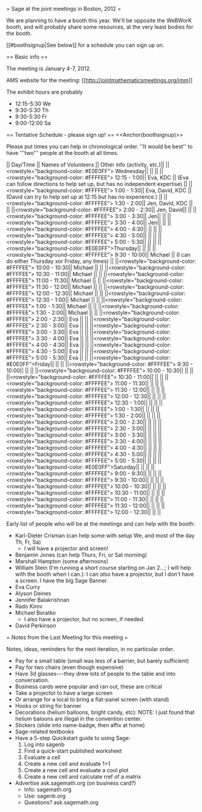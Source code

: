 = Sage at the joint meetings in Boston, 2012 =

We are planning to have a booth this year.   We'll be opposite the WeBWorK booth, and will probably share some resources, at the very least bodies for the booth.

[[#boothsignup|See below]] for a schedule you can sign up on.

== Basic info ==

The meeting is January 4-7, 2012.

AMS website for the meeting: [[http://jointmathematicsmeetings.org/jmm]]

The exhibit hours are probably

 * 12:15-5:30 We
 * 9:30-5:30 Th 
 * 9:30-5:30 Fr 
 * 9:00-12:00 Sa


== Tentative Schedule - please sign up! ==
<<Anchor(boothsignup)>>

Please put times you can help in chronological order.  ''It would be best'' to have '''two''' people at the booth at all times.

|| Day/Time || Names of Volunteers || Other info (activity, etc.)||
||<rowstyle="background-color: #E0E0FF"> Wednesday|| || ||
||<rowstyle="background-color: #FFFFEE"> 12:15 - 1:00|| Eva, KDC || (Eva can follow directions to help set up, but has no independent expertise) ||
||<rowstyle="background-color: #FFFFEE"> 1:00 - 1:30|| Eva, David, KDC || (David can try to help set up at 12:15 but has no experience.) ||
||<rowstyle="background-color: #FFFFEE"> 1:30 - 2:00|| Jen, David, KDC || ||
||<rowstyle="background-color: #FFFFEE"> 2:00 - 2:30|| Jen, David|| ||
||<rowstyle="background-color: #FFFFEE"> 3:00 - 3:30|| Jen|| ||
||<rowstyle="background-color: #FFFFEE"> 3:30 - 4:00|| Jen|| ||
||<rowstyle="background-color: #FFFFEE"> 4:00 - 4:30|| || ||
||<rowstyle="background-color: #FFFFEE"> 4:30 - 5:00|| || ||
||<rowstyle="background-color: #FFFFEE"> 5:00 - 5:30|| || ||
||<rowstyle="background-color: #E0E0FF">Thursday|| || ||
||<rowstyle="background-color: #FFFFEE"> 9:30 - 10:00|| Michael || (I can do either Thursday xor Friday, any times) ||
||<rowstyle="background-color: #FFFFEE"> 10:00 - 10:30|| Michael || ||
||<rowstyle="background-color: #FFFFEE"> 10:30 - 11:00|| Michael || ||
||<rowstyle="background-color: #FFFFEE"> 11:00 - 11:30|| Michael || ||
||<rowstyle="background-color: #FFFFEE"> 11:30 - 12:00|| Michael || ||
||<rowstyle="background-color: #FFFFEE"> 12:00 - 12:30|| Michael || ||
||<rowstyle="background-color: #FFFFEE"> 12:30 - 1:00|| Michael || ||
||<rowstyle="background-color: #FFFFEE"> 1:00 - 1:30|| Michael || ||
||<rowstyle="background-color: #FFFFEE"> 1:30 - 2:00|| Michael || ||
||<rowstyle="background-color: #FFFFEE"> 2:00 - 2:30|| Eva || ||
||<rowstyle="background-color: #FFFFEE"> 2:30 - 3:00|| Eva || ||
||<rowstyle="background-color: #FFFFEE"> 3:00 - 3:30|| Eva || ||
||<rowstyle="background-color: #FFFFEE"> 3:30 - 4:00|| Eva || ||
||<rowstyle="background-color: #FFFFEE"> 4:00 - 4:30|| Eva || ||
||<rowstyle="background-color: #FFFFEE"> 4:30 - 5:00|| Eva || ||
||<rowstyle="background-color: #FFFFEE"> 5:00 - 5:30|| Eva || ||
||<rowstyle="background-color: #E0E0FF">Friday|| || ||
||<rowstyle="background-color: #FFFFEE"> 9:30 - 10:00|| || ||
||<rowstyle="background-color: #FFFFEE"> 10:00 - 10:30|| || ||
||<rowstyle="background-color: #FFFFEE"> 10:30 - 11:00|| || ||
||<rowstyle="background-color: #FFFFEE"> 11:00 - 11:30|| || ||
||<rowstyle="background-color: #FFFFEE"> 11:30 - 12:00|| || ||
||<rowstyle="background-color: #FFFFEE"> 12:00 - 12:30|| || ||
||<rowstyle="background-color: #FFFFEE"> 12:30 - 1:00|| || ||
||<rowstyle="background-color: #FFFFEE"> 1:00 - 1:30|| || ||
||<rowstyle="background-color: #FFFFEE"> 1:30 - 2:00|| || ||
||<rowstyle="background-color: #FFFFEE"> 2:00 - 2:30|| || ||
||<rowstyle="background-color: #FFFFEE"> 2:30 - 3:00|| || ||
||<rowstyle="background-color: #FFFFEE"> 3:00 - 3:30|| || ||
||<rowstyle="background-color: #FFFFEE"> 3:30 - 4:00|| || ||
||<rowstyle="background-color: #FFFFEE"> 4:00 - 4:30|| || ||
||<rowstyle="background-color: #FFFFEE"> 4:30 - 5:00|| || ||
||<rowstyle="background-color: #FFFFEE"> 5:00 - 5:30|| || ||
||<rowstyle="background-color: #E0E0FF">Saturday|| || ||
||<rowstyle="background-color: #FFFFEE"> 9:00 - 9:30|| || ||
||<rowstyle="background-color: #FFFFEE"> 9:30 - 10:00|| || ||
||<rowstyle="background-color: #FFFFEE"> 10:00 - 10:30|| || ||
||<rowstyle="background-color: #FFFFEE"> 10:30 - 11:00|| || ||
||<rowstyle="background-color: #FFFFEE"> 11:00 - 11:30|| || ||
||<rowstyle="background-color: #FFFFEE"> 11:30 - 12:00|| || ||
||<rowstyle="background-color: #FFFFEE"> 12:00 - 12:30|| || ||



Early list of people who will be at the meetings and can help with the booth:

 * Karl-Dieter Crisman (can help some with setup We, and most of the day Th, Fr, Sa)
   * I will have a projector and screen!
 * Benjamin Jones (can help Thurs, Fri, or Sat morning)
 * Marshall Hampton (some afternoons)
 * William Stein (I'm running a short course starting on Jan 2...; I will help with the booth when I can.): I can *also* have a projector, but I don't have a screen.  I have the big Sage Banner.
 * Eva Curry
 * Alyson Deines
 * Jennifer Balakrishnan
 * Rado Kirov
 * Michael Boratko
   * I also have a projector, but no screen, if needed.
 * David Perkinson


= Notes from the Last Meeting for this meeting =

Notes, ideas, reminders for the next iteration, in no particular order.

 * Pay for a small table (small was less of a barrier, but barely sufficient)
 * Pay for two chairs (even though expensive)
 * Have 3d glasses---they drew lots of people to the table and into conversation.
 * Business cards were popular and ran out, these are critical
 * Take a projector to have a large screen
 * Or arrange for a local to bring a flat-panel screen (with stand)
 * Hooks or string for banner
 * Decorations (helium balloons, bright candy, etc):  NOTE: I just found that helium baloons are illegal in the convention center.
 * Stickers (slide into name-badge, then affix at home)
 * Sage-related textbooks
 * Have a 5-step Quickstart guide to using Sage:
    1. Log into sagenb
    1. Find a quick-start published worksheet
    1. Evaluate a cell
    1. Create a new cell and evaluate 1+1
    1. Create a new cell and evaluate a cool plot
    1. Create a new cell and calculate rref of a matrix
 * Advertise ask.sagemath.org (on business card?)
    * Info: sagemath.org
    * Use: sagenb.org
    * Questions?  ask.sagemath.org
